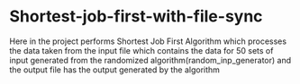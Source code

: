 # Shortest-job-first-with-file-sync
Here in the project performs Shortest Job First Algorithm which processes the data taken from the input file which contains the data for 50 sets of input generated from the randomized algorithm(random_inp_generator) and the output file has the output generated by the algorithm
